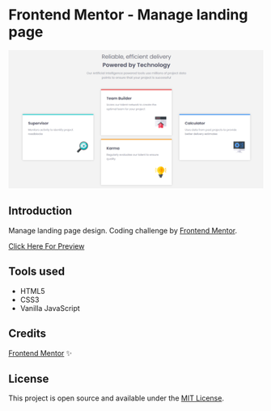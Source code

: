 # Frontend Mentor - Manage landing page

![Flyo Home Page](https://raw.githubusercontent.com/superneutrino8/FourCard/master/images/FourCard-Git.png)


## Introduction

Manage landing page design. Coding challenge by [Frontend Mentor](https://www.frontendmentor.io/).<br /> 

[Click Here For Preview](https://superneutrino8.github.io/FourCard/)

## Tools used

* HTML5
* CSS3
* Vanilla JavaScript

## Credits
[Frontend Mentor](https://www.frontendmentor.io/) :sparkles:

## License
This project is open source and available under the [MIT License](LICENSE.md).
